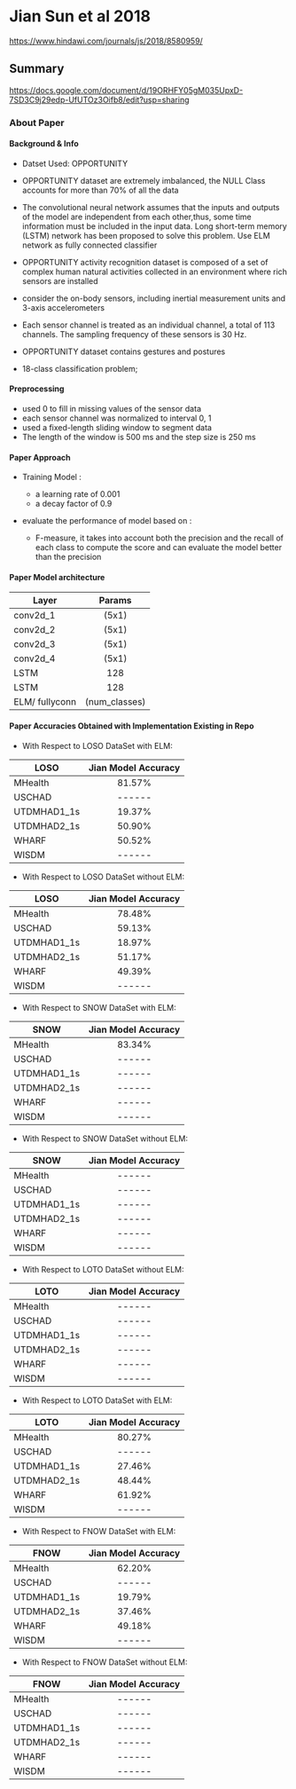 # Jian Sun et al 2018
https://www.hindawi.com/journals/js/2018/8580959/
## Summary
https://docs.google.com/document/d/19ORHFY05gM035UpxD-7SD3C9j29edp-UfUTOz3Oifb8/edit?usp=sharing
### About Paper

#### Background & Info
- Datset Used: OPPORTUNITY
- OPPORTUNITY dataset are extremely imbalanced, the NULL 
  Class accounts for more than 70% of all the data
- The convolutional neural network assumes that the
   inputs and outputs of the model are independent from each
   other,thus, some time information must be included in the input data. Long short-term memory (LSTM) network has been proposed to solve this problem. Use ELM network as fully connected classifier
- OPPORTUNITY activity recognition dataset is composed of a
   set of complex human natural activities collected in an environment where rich sensors are installed
	
- consider the on-body sensors, including inertial 
   measurement units and 3-axis accelerometers
- Each sensor channel is treated as an individual channel, a
	total of 113 channels. The sampling frequency of these
	sensors is 30 Hz.
- OPPORTUNITY dataset contains gestures and postures
- 18-class classification problem;

  
#### Preprocessing
- used 0 to fill in missing values of the sensor data
- each sensor channel was normalized to interval 0, 1
- used a fixed-length sliding window to segment data
- The length of the window is 500 ms and the step size is 
   250 ms




#### Paper Approach
- Training  Model :
	- a learning rate of 0.001		
	- a decay factor of 0.9
	
- evaluate the performance of model based on :
	- F-measure, it takes into account
	both the precision and the recall of each class to compute 	the score and can evaluate the model better than the precision
	
#### Paper Model architecture

| Layer          | Params               | 
| -------------  |:--------------------:| 
| conv2d_1       | (5x1)                |
| conv2d_2       | (5x1)                |
| conv2d_3       | (5x1)                | 
| conv2d_4       | (5x1)                |
| LSTM           |  128                 |
| LSTM           |  128                 |
| ELM/ fullyconn | (num_classes)        | 




#### Paper Accuracies Obtained with Implementation Existing in Repo

- With Respect to LOSO DataSet with ELM:

| LOSO          | Jian  Model Accuracy | 
| ------------- |:--------------------:| 
| MHealth       | 81.57%               |
| USCHAD        | ------               | 
| UTDMHAD1_1s   | 19.37%               |
| UTDMHAD2_1s   | 50.90%               |
| WHARF         | 50.52%               | 
| WISDM         | ------               |

- With Respect to LOSO DataSet without ELM:

| LOSO          | Jian Model Accuracy | 
| ------------- |:--------------------:| 
| MHealth       | 78.48%               |
| USCHAD        | 59.13%               | 
| UTDMHAD1_1s   | 18.97%               |
| UTDMHAD2_1s   | 51.17%               |
| WHARF         | 49.39%               | 
| WISDM         | ------               |

- With Respect to SNOW DataSet with ELM:

| SNOW          | Jian Model Accuracy | 
| ------------- |:--------------------:| 
| MHealth       | 83.34%               |
| USCHAD        | ------               | 
| UTDMHAD1_1s   | ------               |
| UTDMHAD2_1s   | ------               |
| WHARF         | ------               | 
| WISDM         | ------               |

- With Respect to SNOW DataSet without ELM:

| SNOW          | Jian Model Accuracy | 
| ------------- |:--------------------:| 
| MHealth       | ------               |
| USCHAD        | ------               | 
| UTDMHAD1_1s   | ------               |
| UTDMHAD2_1s   | ------               |
| WHARF         | ------               | 
| WISDM         | ------               |
 
- With Respect to LOTO DataSet without ELM:

| LOTO          | Jian Model Accuracy | 
| ------------- |:--------------------:| 
| MHealth       | ------               |
| USCHAD        | ------               | 
| UTDMHAD1_1s   | ------               |
| UTDMHAD2_1s   | ------               |
| WHARF         | ------               | 
| WISDM         | ------               |

- With Respect to LOTO DataSet with ELM:

| LOTO          | Jian Model Accuracy | 
| ------------- |:--------------------:| 
| MHealth       | 80.27%               |
| USCHAD        | ------               | 
| UTDMHAD1_1s   | 27.46%               |
| UTDMHAD2_1s   | 48.44%               |
| WHARF         | 61.92%               | 
| WISDM         | ------               |

- With Respect to FNOW DataSet with ELM:

| FNOW          | Jian Model Accuracy | 
| ------------- |:--------------------:| 
| MHealth       | 62.20%               |
| USCHAD        | ------               | 
| UTDMHAD1_1s   | 19.79%               |
| UTDMHAD2_1s   | 37.46%               |
| WHARF         | 49.18%               | 
| WISDM         | ------               |

- With Respect to FNOW DataSet without ELM:

| FNOW          | Jian Model Accuracy | 
| ------------- |:--------------------:| 
| MHealth       | ------               |
| USCHAD        | ------               | 
| UTDMHAD1_1s   | ------               |
| UTDMHAD2_1s   | ------               |
| WHARF         | ------               | 
| WISDM         | ------               |